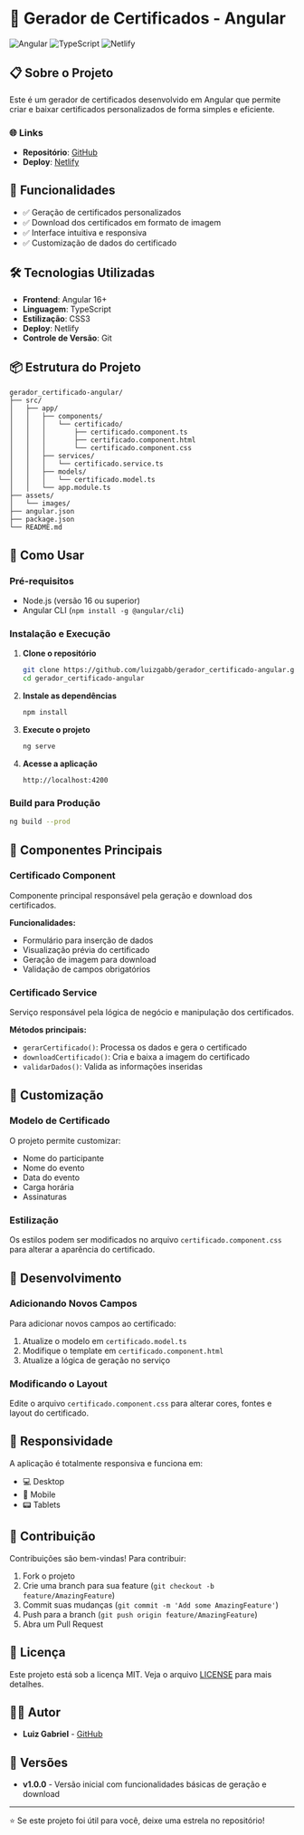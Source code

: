 # 📄 Gerador de Certificados - Angular

![Angular](https://img.shields.io/badge/Angular-DD0031?style=for-the-badge&logo=angular&logoColor=white)
![TypeScript](https://img.shields.io/badge/TypeScript-007ACC?style=for-the-badge&logo=typescript&logoColor=white)
![Netlify](https://img.shields.io/badge/Netlify-00C7B7?style=for-the-badge&logo=netlify&logoColor=white)

## 📋 Sobre o Projeto

Este é um gerador de certificados desenvolvido em Angular que permite criar e baixar certificados personalizados de forma simples e eficiente.

### 🌐 Links

- **Repositório**: [GitHub](https://github.com/luizgabb/gerador_certificado-angular)
- **Deploy**: [Netlify](https://beautiful-khapse-5280bc.netlify.app/)

## 🚀 Funcionalidades

- ✅ Geração de certificados personalizados
- ✅ Download dos certificados em formato de imagem
- ✅ Interface intuitiva e responsiva
- ✅ Customização de dados do certificado

## 🛠️ Tecnologias Utilizadas

- **Frontend**: Angular 16+
- **Linguagem**: TypeScript
- **Estilização**: CSS3
- **Deploy**: Netlify
- **Controle de Versão**: Git

## 📦 Estrutura do Projeto

```
gerador_certificado-angular/
├── src/
│   ├── app/
│   │   ├── components/
│   │   │   └── certificado/
│   │   │       ├── certificado.component.ts
│   │   │       ├── certificado.component.html
│   │   │       └── certificado.component.css
│   │   ├── services/
│   │   │   └── certificado.service.ts
│   │   ├── models/
│   │   │   └── certificado.model.ts
│   │   └── app.module.ts
├── assets/
│   └── images/
├── angular.json
├── package.json
└── README.md
```

## 🎯 Como Usar

### Pré-requisitos

- Node.js (versão 16 ou superior)
- Angular CLI (`npm install -g @angular/cli`)

### Instalação e Execução

1. **Clone o repositório**
   ```bash
   git clone https://github.com/luizgabb/gerador_certificado-angular.git
   cd gerador_certificado-angular
   ```

2. **Instale as dependências**
   ```bash
   npm install
   ```

3. **Execute o projeto**
   ```bash
   ng serve
   ```

4. **Acesse a aplicação**
   ```
   http://localhost:4200
   ```

### Build para Produção

```bash
ng build --prod
```

## 📝 Componentes Principais

### Certificado Component

Componente principal responsável pela geração e download dos certificados.

**Funcionalidades:**
- Formulário para inserção de dados
- Visualização prévia do certificado
- Geração de imagem para download
- Validação de campos obrigatórios

### Certificado Service

Serviço responsável pela lógica de negócio e manipulação dos certificados.

**Métodos principais:**
- `gerarCertificado()`: Processa os dados e gera o certificado
- `downloadCertificado()`: Cria e baixa a imagem do certificado
- `validarDados()`: Valida as informações inseridas

## 🎨 Customização

### Modelo de Certificado

O projeto permite customizar:
- Nome do participante
- Nome do evento
- Data do evento
- Carga horária
- Assinaturas

### Estilização

Os estilos podem ser modificados no arquivo `certificado.component.css` para alterar a aparência do certificado.

## 🔧 Desenvolvimento

### Adicionando Novos Campos

Para adicionar novos campos ao certificado:

1. Atualize o modelo em `certificado.model.ts`
2. Modifique o template em `certificado.component.html`
3. Atualize a lógica de geração no serviço

### Modificando o Layout

Edite o arquivo `certificado.component.css` para alterar cores, fontes e layout do certificado.

## 📱 Responsividade

A aplicação é totalmente responsiva e funciona em:
- 💻 Desktop
- 📱 Mobile
- 📟 Tablets

## 🤝 Contribuição

Contribuições são bem-vindas! Para contribuir:

1. Fork o projeto
2. Crie uma branch para sua feature (`git checkout -b feature/AmazingFeature`)
3. Commit suas mudanças (`git commit -m 'Add some AmazingFeature'`)
4. Push para a branch (`git push origin feature/AmazingFeature`)
5. Abra um Pull Request

## 📄 Licença

Este projeto está sob a licença MIT. Veja o arquivo [LICENSE](LICENSE) para mais detalhes.

## 👨‍💻 Autor

- **Luiz Gabriel** - [GitHub](https://github.com/luizgabb)

## 🔄 Versões

- **v1.0.0** - Versão inicial com funcionalidades básicas de geração e download

---

⭐️ Se este projeto foi útil para você, deixe uma estrela no repositório!
